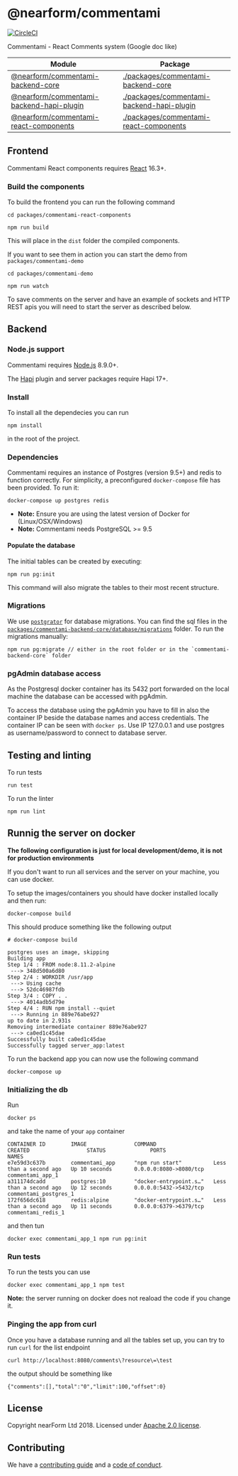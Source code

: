 # @nearform/commentami

[![CircleCI](https://circleci.com/gh/nearform/commentami/tree/master.svg?style=svg&circle-token=560be71ca1b0f5855e1e3462a69221bc34da3aac)](https://circleci.com/gh/nearform/commentami/tree/master)

Commentami - React Comments system (Google doc like)

| Module                                                                 | Package                                                                            |
| ---------------------------------------------------------------------- | ---------------------------------------------------------------------------------- |
| [@nearform/commentami-backend-core][commentami-backend-core]               | [./packages/commentami-backend-core](./packages/commentami-backend-core)               |
| [@nearform/commentami-backend-hapi-plugin][commentami-backend-hapi-plugin] | [./packages/commentami-backend-hapi-plugin](./packages/commentami-backend-hapi-plugin) |
| [@nearform/commentami-react-components][commentami-react-components] | [./packages/commentami-react-components](./packages/commentami-react-components) |

## Frontend

Commentami React components requires [React][node] 16.3+.

### Build the components

To build the frontend you can run the following command

```
cd packages/commentami-react-components

npm run build
```

This will place in the `dist` folder the compiled components.

If you want to see them in action you can start the demo from `packages/commentami-demo`

```
cd packages/commentami-demo

npm run watch
```

To save comments on the server and have an example of sockets and HTTP REST apis you will need to start the server as described below.

## Backend

### Node.js support

Commentami requires [Node.js][node] 8.9.0+.

The [Hapi][hapi] plugin and server packages require Hapi 17+.

### Install

To install all the dependecies you can run

```
npm install
```

in the root of the project.

### Dependencies

Commentami requires an instance of Postgres (version 9.5+) and redis to function correctly. For simplicity, a preconfigured `docker-compose` file has been provided. To run it:

```
docker-compose up postgres redis
```

* **Note:** Ensure you are using the latest version of Docker for (Linux/OSX/Windows)
* **Note:** Commentami needs PostgreSQL >= 9.5

#### Populate the database

The initial tables can be created by executing:

```
npm run pg:init
```

This command will also migrate the tables to their most recent structure.

### Migrations

We use [`postgrator`][postgrator] for database migrations. You can find the sql files in the [`packages/commentami-backend-core/database/migrations`](https://github.com/nearform/comments/tree/master/packages/commentami-backend-core/database/migrations) folder. To run the migrations manually:

```
npm run pg:migrate // either in the root folder or in the `commentami-backend-core` folder
```

### pgAdmin database access

As the Postgresql docker container has its 5432 port forwarded on the local machine the database can be accessed with pgAdmin.

To access the database using the pgAdmin you have to fill in also the container IP beside the database names and access credentials. The container IP can be seen with `docker ps`. Use IP 127.0.0.1 and use postgres as username/password to connect to database server.

## Testing and linting

To run tests

```
run test
```

To run the linter

```
npm run lint
```

## Runnig the server on docker

**The following configuration is just for local development/demo, it is not for production environments**

If you don't want to run all services and the server on your machine, you can use docker.

To setup the images/containers you should have docker installed locally and then run:

```
docker-compose build
```

This should produce something like the following output

```
# docker-compose build

postgres uses an image, skipping
Building app
Step 1/4 : FROM node:8.11.2-alpine
 ---> 348d500a6d80
Step 2/4 : WORKDIR /usr/app
 ---> Using cache
 ---> 52dc46987fdb
Step 3/4 : COPY . .
 ---> 4014adb5d79e
Step 4/4 : RUN npm install --quiet
 ---> Running in 889e76abe927
up to date in 2.931s
Removing intermediate container 889e76abe927
 ---> ca0ed1c45dae
Successfully built ca0ed1c45dae
Successfully tagged server_app:latest
```

To run the backend app you can now use the following command

```
docker-compose up
```

### Initializing the db

Run

```
docker ps
```

and take the name of your `app` container

```
CONTAINER ID        IMAGE               COMMAND                  CREATED                  STATUS              PORTS                    NAMES
e7e59d3c637b        commentami_app      "npm run start"          Less than a second ago   Up 10 seconds       0.0.0.0:8080->8080/tcp   commentami_app_1
a311174dcadd        postgres:10         "docker-entrypoint.s…"   Less than a second ago   Up 12 seconds       0.0.0.0:5432->5432/tcp   commentami_postgres_1
172f656dc618        redis:alpine        "docker-entrypoint.s…"   Less than a second ago   Up 11 seconds       0.0.0.0:6379->6379/tcp   commentami_redis_1
```

and then tun

```
docker exec commentami_app_1 npm run pg:init
```

### Run tests

To run the tests you can use

```
docker exec commentami_app_1 npm test
```

**Note:** the server running on docker does not reaload the code if you change it.

### Pinging the app from curl

Once you have a database running and all the tables set up, you can try to run `curl` for the list endpoint

```
curl http://localhost:8080/comments\?resource\=\test
```

the output should be something like

```
{"comments":[],"total":"0","limit":100,"offset":0}
```

## License

Copyright nearForm Ltd 2018. Licensed under [Apache 2.0 license][license].

## Contributing

We have a [contributing guide](contributing) and a [code of conduct](coc).

[commentami-backend-core]: https://www.npmjs.com/package/@nearform/commentami-backend-core
[commentami-backend-hapi-plugin]: https://www.npmjs.com/package/@nearform/commentami-backend-hapi-plugin
[commentami-react-components]: https://www.npmjs.com/package/@nearform/commentami-react-components
[node]: https://nodejs.org/it/
[hapi]: https://hapijs.com/
[postgrator]: https://github.com/rickbergfalk/postgrator
[license]: ./LICENSE.md
[contributing]: ./CONTRIBUTING.md
[coc]: ./CODE_OF_CONDUCT.md
